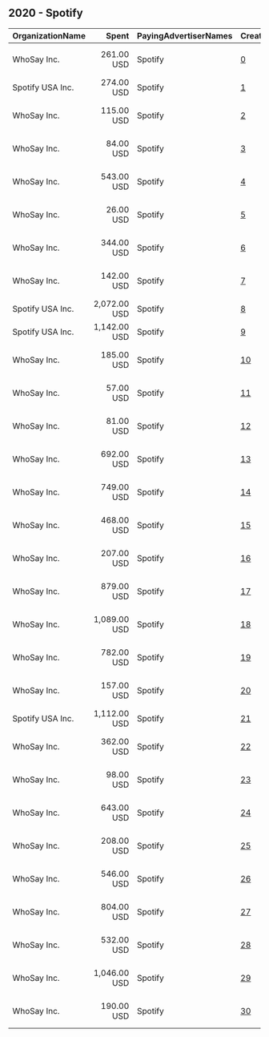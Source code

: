 ## 2020 - Spotify 
|OrganizationName|Spent|PayingAdvertiserNames|CreativeUrls|Impressions|Genders|AgeBrackets|CountryCodes|BillingAddresses|CandidateBallotInformation|
|:---|---:|:---|:---|---:|:---|:---|:---|:---|:---|
|WhoSay Inc.|261.00 USD|Spotify|[0](https://www.snap.com/political-ads/asset/7dfee5cd34000a348e0d8bf5206fadb62b0740d71a99e4498321eb5c9b2a33d5?mediaType=mp4)|71,051||18-24|united states|"333 Park Avenue South, Unit 2B,New York,10010,US"||
|Spotify USA Inc.|274.00 USD|Spotify|[1](https://www.snap.com/political-ads/asset/8f25d0cbd0ad33decac9f6f3bb072688633dd846ed68da9ae2b41f03eab9dcdc?mediaType=mp4)|27,494||18-24|united states|"Universal McCann P.O. Box 542026,,,Omaha,68154,US"||
|WhoSay Inc.|115.00 USD|Spotify|[2](https://www.snap.com/political-ads/asset/e61ad80928e30d9f7e85bbf7b80aa691601bdfb6144f92f8ee3f94f880dc6e65?mediaType=mp4)|24,919||18-24|united states|"333 Park Avenue South, Unit 2B,New York,10010,US"||
|WhoSay Inc.|84.00 USD|Spotify|[3](https://www.snap.com/political-ads/asset/7dfee5cd34000a348e0d8bf5206fadb62b0740d71a99e4498321eb5c9b2a33d5?mediaType=mp4)|25,345||18-24|united states|"333 Park Avenue South, Unit 2B,New York,10010,US"||
|WhoSay Inc.|543.00 USD|Spotify|[4](https://www.snap.com/political-ads/asset/b3e83f3601061d10a10d30ce1eeac727ae8f9adb6089dfc77c17503bd5a46f3c?mediaType=mp4)|168,849||18-24|united states|"333 Park Avenue South, Unit 2B,New York,10010,US"||
|WhoSay Inc.|26.00 USD|Spotify|[5](https://www.snap.com/political-ads/asset/0093297dac9dbc0aeddaf1a6c1a578de7b5a588e35088df10f05c696a919fc84?mediaType=mp4)|5,035||18-24|united states|"333 Park Avenue South, Unit 2B,New York,10010,US"||
|WhoSay Inc.|344.00 USD|Spotify|[6](https://www.snap.com/political-ads/asset/bfa2a55160000ee8b2a6835c8bc11ad9e8a5dc5e3e452486f03a0b3cec03e41a?mediaType=mp4)|94,552||18-24|united states|"333 Park Avenue South, Unit 2B,New York,10010,US"||
|WhoSay Inc.|142.00 USD|Spotify|[7](https://www.snap.com/political-ads/asset/43fb4834d992459544aecc22855cf9f2803b35d65284c582da4c089f3626c782?mediaType=mp4)|48,487||18-24|united states|"333 Park Avenue South, Unit 2B,New York,10010,US"||
|Spotify USA Inc.|2,072.00 USD|Spotify|[8](https://www.snap.com/political-ads/asset/997f81745c4e244bfa967107eb96d2fc5a55a93d05d30f84f4027ee2c2728f3d?mediaType=mp4)|207,409||18-24|united states|"Universal McCann P.O. Box 542026,,,Omaha,68154,US"||
|Spotify USA Inc.|1,142.00 USD|Spotify|[9](https://www.snap.com/political-ads/asset/82935be0565195194d73eba1a27cde78aa1387c258aef54c054c07249deab500?mediaType=mp4)|354,839||18-24|united states|"Universal McCann P.O. Box 542026,,,Omaha,68154,US"||
|WhoSay Inc.|185.00 USD|Spotify|[10](https://www.snap.com/political-ads/asset/0093297dac9dbc0aeddaf1a6c1a578de7b5a588e35088df10f05c696a919fc84?mediaType=mp4)|60,909||18-24|united states|"333 Park Avenue South, Unit 2B,New York,10010,US"||
|WhoSay Inc.|57.00 USD|Spotify|[11](https://www.snap.com/political-ads/asset/4ec84bff476be7c015d5dffdef81ae077cc71c8557bffa2786c0247e8482e617?mediaType=mp4)|12,676||18-24|united states|"333 Park Avenue South, Unit 2B,New York,10010,US"||
|WhoSay Inc.|81.00 USD|Spotify|[12](https://www.snap.com/political-ads/asset/f0473f8b0338d2b0041b3e3e6f7354f6071ef11d447fa8a811327cd113c4cbbf?mediaType=mp4)|15,741||18-24|united states|"333 Park Avenue South, Unit 2B,New York,10010,US"||
|WhoSay Inc.|692.00 USD|Spotify|[13](https://www.snap.com/political-ads/asset/bfa2a55160000ee8b2a6835c8bc11ad9e8a5dc5e3e452486f03a0b3cec03e41a?mediaType=mp4)|345,701||18-24|united states|"333 Park Avenue South, Unit 2B,New York,10010,US"||
|WhoSay Inc.|749.00 USD|Spotify|[14](https://www.snap.com/political-ads/asset/4ec84bff476be7c015d5dffdef81ae077cc71c8557bffa2786c0247e8482e617?mediaType=mp4)|374,257||18-24|united states|"333 Park Avenue South, Unit 2B,New York,10010,US"||
|WhoSay Inc.|468.00 USD|Spotify|[15](https://www.snap.com/political-ads/asset/f0473f8b0338d2b0041b3e3e6f7354f6071ef11d447fa8a811327cd113c4cbbf?mediaType=mp4)|233,910||18-24|united states|"333 Park Avenue South, Unit 2B,New York,10010,US"||
|WhoSay Inc.|207.00 USD|Spotify|[16](https://www.snap.com/political-ads/asset/7dfee5cd34000a348e0d8bf5206fadb62b0740d71a99e4498321eb5c9b2a33d5?mediaType=mp4)|20,514||18-24|united states|"333 Park Avenue South, Unit 2B,New York,10010,US"||
|WhoSay Inc.|879.00 USD|Spotify|[17](https://www.snap.com/political-ads/asset/f0473f8b0338d2b0041b3e3e6f7354f6071ef11d447fa8a811327cd113c4cbbf?mediaType=mp4)|87,384||18-24|united states|"333 Park Avenue South, Unit 2B,New York,10010,US"||
|WhoSay Inc.|1,089.00 USD|Spotify|[18](https://www.snap.com/political-ads/asset/4ec84bff476be7c015d5dffdef81ae077cc71c8557bffa2786c0247e8482e617?mediaType=mp4)|323,870||18-24|united states|"333 Park Avenue South, Unit 2B,New York,10010,US"||
|WhoSay Inc.|782.00 USD|Spotify|[19](https://www.snap.com/political-ads/asset/4ec84bff476be7c015d5dffdef81ae077cc71c8557bffa2786c0247e8482e617?mediaType=mp4)|75,646||18-24|united states|"333 Park Avenue South, Unit 2B,New York,10010,US"||
|WhoSay Inc.|157.00 USD|Spotify|[20](https://www.snap.com/political-ads/asset/f0473f8b0338d2b0041b3e3e6f7354f6071ef11d447fa8a811327cd113c4cbbf?mediaType=mp4)|47,262||18-24|united states|"333 Park Avenue South, Unit 2B,New York,10010,US"||
|Spotify USA Inc.|1,112.00 USD|Spotify|[21](https://www.snap.com/political-ads/asset/e64ea95af4cb6085df065642eb55bd7ef33e0756a254c282df2193e85391f0d6?mediaType=mp4)|111,373||18-24|united states|"Universal McCann P.O. Box 542026,,,Omaha,68154,US"||
|WhoSay Inc.|362.00 USD|Spotify|[22](https://www.snap.com/political-ads/asset/0093297dac9dbc0aeddaf1a6c1a578de7b5a588e35088df10f05c696a919fc84?mediaType=mp4)|180,965||18-24|united states|"333 Park Avenue South, Unit 2B,New York,10010,US"||
|WhoSay Inc.|98.00 USD|Spotify|[23](https://www.snap.com/political-ads/asset/43fb4834d992459544aecc22855cf9f2803b35d65284c582da4c089f3626c782?mediaType=mp4)|27,957||18-24|united states|"333 Park Avenue South, Unit 2B,New York,10010,US"||
|WhoSay Inc.|643.00 USD|Spotify|[24](https://www.snap.com/political-ads/asset/e61ad80928e30d9f7e85bbf7b80aa691601bdfb6144f92f8ee3f94f880dc6e65?mediaType=mp4)|211,810||18-24|united states|"333 Park Avenue South, Unit 2B,New York,10010,US"||
|WhoSay Inc.|208.00 USD|Spotify|[25](https://www.snap.com/political-ads/asset/0093297dac9dbc0aeddaf1a6c1a578de7b5a588e35088df10f05c696a919fc84?mediaType=mp4)|20,754||18-24|united states|"333 Park Avenue South, Unit 2B,New York,10010,US"||
|WhoSay Inc.|546.00 USD|Spotify|[26](https://www.snap.com/political-ads/asset/7dfee5cd34000a348e0d8bf5206fadb62b0740d71a99e4498321eb5c9b2a33d5?mediaType=mp4)|272,597||18-24|united states|"333 Park Avenue South, Unit 2B,New York,10010,US"||
|WhoSay Inc.|804.00 USD|Spotify|[27](https://www.snap.com/political-ads/asset/b3e83f3601061d10a10d30ce1eeac727ae8f9adb6089dfc77c17503bd5a46f3c?mediaType=mp4)|401,674||18-24|united states|"333 Park Avenue South, Unit 2B,New York,10010,US"||
|WhoSay Inc.|532.00 USD|Spotify|[28](https://www.snap.com/political-ads/asset/e61ad80928e30d9f7e85bbf7b80aa691601bdfb6144f92f8ee3f94f880dc6e65?mediaType=mp4)|265,872||18-24|united states|"333 Park Avenue South, Unit 2B,New York,10010,US"||
|WhoSay Inc.|1,046.00 USD|Spotify|[29](https://www.snap.com/political-ads/asset/43fb4834d992459544aecc22855cf9f2803b35d65284c582da4c089f3626c782?mediaType=mp4)|508,309||18-24|united states|"333 Park Avenue South, Unit 2B,New York,10010,US"||
|WhoSay Inc.|190.00 USD|Spotify|[30](https://www.snap.com/political-ads/asset/b3e83f3601061d10a10d30ce1eeac727ae8f9adb6089dfc77c17503bd5a46f3c?mediaType=mp4)|68,514||18-24|united states|"333 Park Avenue South, Unit 2B,New York,10010,US"||
